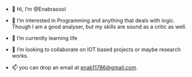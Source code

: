 - 👋 Hi, I’m @Enabrasool
- 👀 I’m interested in Programming and anything that deals with logic.
Though I am a good analyser, but my skills are sound as a critic as well. 

- 🌱 I’m currently learning life
- 💞️ I’m looking to collaborate on IOT based projects or maybe research works. 
- 📫 you can drop an email at enab11786@gmail.com. 

<!---
Enabrasool/Enabrasool is a ✨ special ✨ repository because its `README.md` (this file) appears on your GitHub profile.
You can click the Preview link to take a look at your changes.
--->
